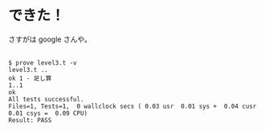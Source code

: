 できた！
========

さすがは google さんや。

    　
    $ prove level3.t -v
    level3.t ..
    ok 1 - 足し算
    1..1
    ok
    All tests successful.
    Files=1, Tests=1,  0 wallclock secs ( 0.03 usr  0.01 sys +  0.04 cusr  0.01 csys =  0.09 CPU)
    Result: PASS
    　
